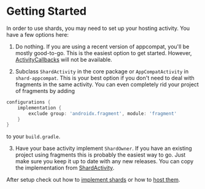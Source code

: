 # Getting Started

In order to use shards, you may need to set up your hosting activity. You have a few options here:

1. Do nothing. If you are using a recent version of appcompat, you'll be mostly good-to-go. This is
the easiest option to get started. However,
[ActivityCallbacks](/docs/implementing-shards#ActivityCallbacks) will not be available.

2. Subclass `ShardActivity` in the core package or `AppCompatActivity` in `shard-appcompat`. This is
your best option if you don't need to deal with fragments in the same activity. You can even 
completely rid your project of fragments by adding

```groovy
configurations {
    implementation {
        exclude group: 'androidx.fragment', module: 'fragment'
    }
}
```

to your `build.gradle`.

3. Have your base activity implement `ShardOwner`. If you have an existing project using fragments
this is probably the easiest way to go. Just make sure you keep it up to date with any new releases.
You can copy the implementation from
[ShardActivity](https://github.com/evant/android-shard/blob/master/shard/src/main/java/me/tatarka/shard/app/ShardActivity.java).

After setup check out how to [implement shards](/docs/implementing-shards.md) or how to
[host them](/docs/hosting-shards.md).

